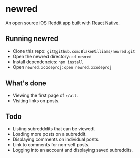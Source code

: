 # newred

An open source iOS Reddit app built with [React Native].

[React Native]: https://facebook.github.io/react-native


## Running newred

* Clone this repo: `git@github.com:BlakeWilliams/newred.git`
* Open the newred directory: `cd newred`
* Install dependencies: `npm install`
* Open `newred.xcodeproj`: `open newred.xcodeproj`

## What's done

* Viewing the first page of `r/all`.
* Visiting links on posts.

## Todo

* Listing subredddits that can be viewed.
* Loading more posts on a subreddit.
* Displaying comments on individual posts.
* Link to comments for non-self posts.
* Logging into an account and displaying saved subreddits.
